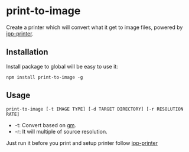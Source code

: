 # print-to-image

Create a printer which will convert what it get to image files, powered by [ipp-printer](https://github.com/watson/ipp-printer).

## Installation

Install package to global will be easy to use it:

```
npm install print-to-image -g 
```

## Usage

```
print-to-image [-t IMAGE TYPE] [-d TARGET DIRECTORY] [-r RESOLUTION RATE]
```

* -t: Convert based on [gm](https://github.com/aheckmann/gm).
* -r: It will multiple of source resolution.

Just run it before you print and setup printer follow [ipp-printer](https://github.com/watson/ipp-printer)
